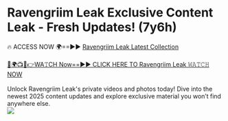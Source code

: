 # Ravengriim Leak Exclusive Content Leak - Fresh Updates! (7y6h)

🔥 ACCESS NOW 🌍==►► <a href="https://tinyurl.com/kvy9nzfs" rel="nofollow">Ravengriim Leak Latest Collection</a>
<br><br>
[🔴🌍📺📱👉WA𝚃CH Now==►► CLICK HERE TO Ravengriim Leak 𝚆𝙰𝚃𝙲𝙷 NOW](https://tinyurl.com/kvy9nzfs)
<br><br>
Unlock Ravengriim Leak's private videos and photos today! Dive into the newest 2025 content updates and explore exclusive material you won’t find anywhere else.
<br>
<a href="https://tinyurl.com/kvy9nzfs" rel="nofollow" data-target="animated-image.originalLink"><img src="https://camo.githubusercontent.com/8a4f000d20f83aca3bf7ec5f350d767afa0574a8a352519fd8cfa583a6f93a33/68747470733a2f2f692e696d6775722e636f6d2f644a486b345a712e676966" data-canonical-src="https://i.imgur.com/dJHk4Zq.gif" style="max-width: 100%; display: inline-block;" data-target="animated-image.originalImage"></a>
<br>

